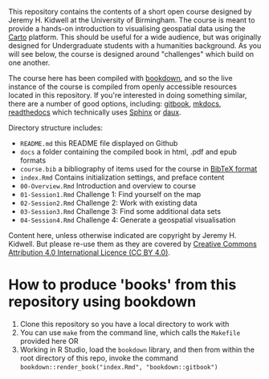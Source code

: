 This repository contains the contents of a short open course designed by Jeremy H. Kidwell at the University of Birmingham. The course is meant to provide a hands-on introduction to visualising geospatial data using the [Carto](https://carto.com) platform. This should be useful for a wide audience, but was originally designed for Undergraduate students with a humanities background. As you will see below, the course is designed around "challenges" which build on one another.

The course here has been compiled with [bookdown](https://github.com/rstudio/bookdown), and so the live instance of the course is compiled from openly accessible resources located in this repository. If you're interested in doing something similar, there are a number of good options, including: [gitbook](https://docs.gitbook.com/), [mkdocs](https://www.mkdocs.org/), [readthedocs](https://readthedocs.org) which technically uses [Sphinx](http://www.sphinx-doc.org/en/master/) or [daux](https://daux.io/).

Directory structure includes:
* `README.md` this README file displayed on Github
* `docs` a folder containing the compiled book in html, .pdf and epub formats
* `course.bib` a bibliography of items used for the course in [BibTeX format](http://www.bibtex.org/Format/)
* `index.Rmd` Contains initialization settings, and preface content
* `00-Overview.Rmd` Introduction and overview to course
* `01-Session1.Rmd` Challenge 1: Find yourself on the map
* `02-Session2.Rmd` Challenge 2: Work with existing data
* `03-Session3.Rmd` Challenge 3: Find some additional data sets
* `04-Session4.Rmd` Challenge 4: Generate a geospatial visualisation

Content here, unless otherwise indicated are copyright by Jeremy H. Kidwell. But please re-use them as they are covered by [Creative Commons Attribution 4.0 International Licence (CC BY 4.0)](http://creativecommons.org/licenses/by/4.0).

# How to produce 'books' from this repository using bookdown

1. Clone this repository so you have a local directory to work with
2. You can use `make` from the command line, which calls the `Makefile` provided here OR
3. Working in R Studio, load the `bookdown` library, and then from within the root directory of this repo, invoke the command `bookdown::render_book("index.Rmd", "bookdown::gitbook")`

